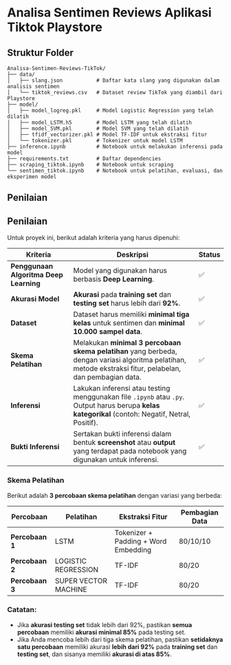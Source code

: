 # Analisa Sentimen Reviews Aplikasi Tiktok Playstore

## Struktur Folder

```
Analisa-Sentimen-Reviews-TikTok/
├── data/
│   ├── slang.json           # Daftar kata slang yang digunakan dalam analisis sentimen
│   └── tiktok_reviews.csv   # Dataset review TikTok yang diambil dari Playstore
├── model/
│   ├── model_logreg.pkl     # Model Logistic Regression yang telah dilatih
│   ├── model_LSTM.h5        # Model LSTM yang telah dilatih
│   ├── model_SVM.pkl        # Model SVM yang telah dilatih
│   ├── tfidf_vectorizer.pkl # Model TF-IDF untuk ekstraksi fitur
│   └── tokenizer.pkl        # Tokenizer untuk model LSTM
├── inference.ipynb          # Notebook untuk melakukan inferensi pada model
├── requirements.txt         # Daftar dependencies
├── scraping_tiktok.ipynb    # Notebook untuk scraping
└── sentimen_tiktok.ipynb    # Notebook untuk pelatihan, evaluasi, dan eksperimen model
```

## Penilaian


## Penilaian

Untuk proyek ini, berikut adalah kriteria yang harus dipenuhi:

| Kriteria                               | Deskripsi                                                                                                                                                  | Status |
| -------------------------------------- | ---------------------------------------------------------------------------------------------------------------------------------------------------------- | ------ |
| **Penggunaan Algoritma Deep Learning** | Model yang digunakan harus berbasis **Deep Learning**.                                                                                                     | ✅      |
| **Akurasi Model**                      | **Akurasi** pada **training set** dan **testing set** harus lebih dari **92%**.                                                                            | ✅      |
| **Dataset**                            | Dataset harus memiliki **minimal tiga kelas** untuk sentimen dan **minimal 10.000 sampel data**.                                                           | ✅      |
| **Skema Pelatihan**                    | Melakukan **minimal 3 percobaan skema pelatihan** yang berbeda, dengan variasi algoritma pelatihan, metode ekstraksi fitur, pelabelan, dan pembagian data. | ✅      |
| **Inferensi**                          | Lakukan inferensi atau testing menggunakan file `.ipynb` atau `.py`. Output harus berupa **kelas kategorikal** (contoh: Negatif, Netral, Positif).         | ✅      |
| **Bukti Inferensi**                    | Sertakan bukti inferensi dalam bentuk **screenshot** atau **output** yang terdapat pada notebook yang digunakan untuk inferensi.                           | ✅      |

### Skema Pelatihan

Berikut adalah **3 percobaan skema pelatihan** dengan variasi yang berbeda:

| Percobaan       | Pelatihan            | Ekstraksi Fitur                      | Pembagian Data |
| --------------- | -------------------- | ------------------------------------ | -------------- |
| **Percobaan 1** | LSTM                 | Tokenizer + Padding + Word Embedding | 80/10/10       |
| **Percobaan 2** | LOGISTIC REGRESSION  | TF-IDF                               | 80/20          |
| **Percobaan 3** | SUPER VECTOR MACHINE | TF-IDF                               | 80/20          |

### Catatan:
- Jika **akurasi testing set** tidak lebih dari 92%, pastikan **semua percobaan** memiliki **akurasi minimal 85%** pada testing set.
- Jika Anda mencoba lebih dari tiga skema pelatihan, pastikan **setidaknya satu percobaan** memiliki akurasi **lebih dari 92%** pada **training set** dan **testing set**, dan sisanya memiliki **akurasi di atas 85%**.

<!-- ## Tidak Sesuai Kriteria


Jika submission Anda **tidak memenuhi kriteria** berikut, maka akan **ditolak** oleh reviewer. Pastikan untuk mematuhi semua poin berikut agar submission Anda diterima.

| Kriteria                                                  | Deskripsi                                                                                                                  | Status |
| --------------------------------------------------------- | -------------------------------------------------------------------------------------------------------------------------- | ------ |
| **Tidak Melampirkan Kode dan Proses Data Scraping**       | Pastikan Anda melampirkan kode untuk proses scraping data dari Playstore.                                                  | [ ]    |
| **Akurasi Model di Bawah 85%**                            | Akurasi model Anda harus **lebih dari 85%** pada testing set. Jika di bawah itu, submission akan ditolak.                  | [ ]    |
| **Tidak Melampirkan 4 File Kriteria Utama**               | Pastikan Anda melampirkan keempat file kriteria utama sesuai dengan ketentuan pada tab "Ketentuan Berkas Submission".      | [ ]    |
| **Menggunakan Data yang Sudah Tersedia pada Open Source** | Data yang digunakan dalam proyek Anda harus **dapatkan secara legal dan bukan data yang sudah tersedia pada open source**. | [ ]    |

### Catatan:
- **Kode dan Proses Scraping**: Harus ada skrip untuk scraping data (misalnya, `scraping_tiktok.ipynb`).
- **Akurasi Model**: Jika akurasi model di bawah 85%, submission Anda tidak akan diterima.
- **4 File Kriteria Utama**: Pastikan Anda melampirkan file yang sesuai, seperti model yang dilatih, skrip pelatihan, dan notebook inferensi.
- **Sumber Data**: Gunakan data yang dapat diambil atau dikumpulkan secara sah, bukan yang sudah ada di repository atau sumber terbuka tanpa izin. -->


